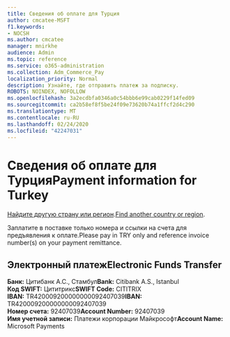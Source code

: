 ```yaml
---
title: Сведения об оплате для Турция
author: cmcatee-MSFT
f1.keywords:
- NOCSH
ms.author: cmcatee
manager: mnirkhe
audience: Admin
ms.topic: reference
ms.service: o365-administration
ms.collection: Adm_Commerce_Pay
localization_priority: Normal
description: Узнайте, где отправить платеж за подписку.
ROBOTS: NOINDEX, NOFOLLOW
ms.openlocfilehash: 3a2ecdbfa0346a0c54bbb6e99cab0229f14fed09
ms.sourcegitcommit: ca2b58ef8f5be24f09e73620b74a1ffcf2d4c290
ms.translationtype: MT
ms.contentlocale: ru-RU
ms.lasthandoff: 02/24/2020
ms.locfileid: "42247031"
---
```

# <a name="payment-information-for-turkey"></a><span data-ttu-id="e24b7-103">Сведения об оплате для Турция</span><span class="sxs-lookup"><span data-stu-id="e24b7-103">Payment information for Turkey</span></span>

<span data-ttu-id="e24b7-104">[Найдите другую страну или регион](../billing-and-payments/pay-for-your-subscription.md).</span><span class="sxs-lookup"><span data-stu-id="e24b7-104">[Find another country or region](../billing-and-payments/pay-for-your-subscription.md).</span></span>

<span data-ttu-id="e24b7-105">Заплатите в поставке только номера и ссылки на счета для предъявления к оплате.</span><span class="sxs-lookup"><span data-stu-id="e24b7-105">Please pay in TRY only and reference invoice number(s) on your payment remittance.</span></span>

## <a name="electronic-funds-transfer"></a><span data-ttu-id="e24b7-106">Электронный платеж</span><span class="sxs-lookup"><span data-stu-id="e24b7-106">Electronic Funds Transfer</span></span>

<span data-ttu-id="e24b7-107">**Банк:** Цитибанк А.С., Стамбул</span><span class="sxs-lookup"><span data-stu-id="e24b7-107">**Bank:** Citibank A.S., Istanbul</span></span>  
<span data-ttu-id="e24b7-108">**Код SWIFT:** Цититрикс</span><span class="sxs-lookup"><span data-stu-id="e24b7-108">**SWIFT Code:** CITITRIX</span></span>  
<span data-ttu-id="e24b7-109">**IBAN:** TR420009200000000092407039</span><span class="sxs-lookup"><span data-stu-id="e24b7-109">**IBAN:** TR420009200000000092407039</span></span>  
<span data-ttu-id="e24b7-110">**Номер счета:** 92407039</span><span class="sxs-lookup"><span data-stu-id="e24b7-110">**Account Number:** 92407039</span></span>  
<span data-ttu-id="e24b7-111">**Имя учетной записи:** Платежи корпорации Майкрософт</span><span class="sxs-lookup"><span data-stu-id="e24b7-111">**Account Name:** Microsoft Payments</span></span>  